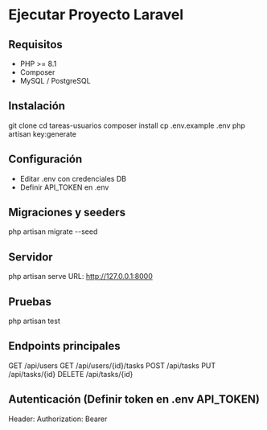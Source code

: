 # Ejecutar Proyecto Laravel

## Requisitos
- PHP >= 8.1
- Composer
- MySQL / PostgreSQL

## Instalación
git clone <URL>
cd tareas-usuarios
composer install
cp .env.example .env
php artisan key:generate

## Configuración
- Editar .env con credenciales DB
- Definir API_TOKEN en .env

## Migraciones y seeders
php artisan migrate --seed

## Servidor
php artisan serve
URL: http://127.0.0.1:8000

## Pruebas
php artisan test

## Endpoints principales
GET /api/users
GET /api/users/{id}/tasks
POST /api/tasks
PUT /api/tasks/{id}
DELETE /api/tasks/{id}

## Autenticación (Definir token en .env API_TOKEN)
Header: Authorization: Bearer 
